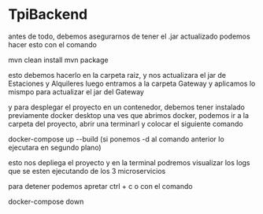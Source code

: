 # TpiBackend
antes de todo, debemos asegurarnos de tener el .jar actualizado
podemos hacer esto con el comando 

mvn clean install
mvn package

esto debemos hacerlo en la carpeta raiz, y nos actualizara el jar de Estaciones y Alquileres
luego entramos a la carpeta Gateway y aplicamos lo mismpo para actualizar el jar del Gateway

y para desplegar el proyecto en un contenedor, debemos tener instalado previamente docker desktop
una ves que abrimos docker, podemos ir a la carpeta del proyecto, abrir una terminarl y colocar el siguiente comando

docker-compose up --build   (si ponemos -d al comando anterior lo ejecutara en segundo plano)

esto nos depliega el proyecto y en la terminal podremos visualizar los logs que se esten ejecutando de los 3 microservicios

para detener podemos apretar ctrl + c
o con el comando 

docker-compose down


